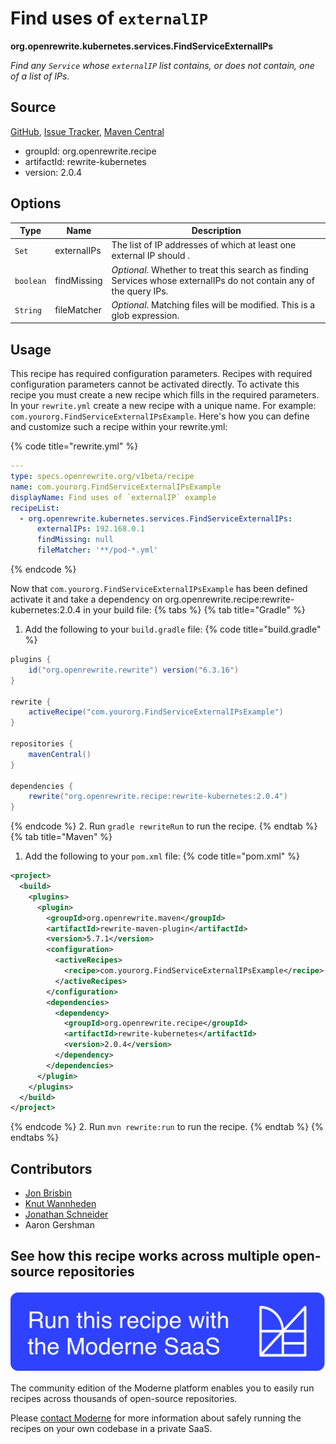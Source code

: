 # Find uses of `externalIP`

**org.openrewrite.kubernetes.services.FindServiceExternalIPs**

_Find any `Service` whose `externalIP` list contains, or does not contain, one of a list of IPs._

## Source

[GitHub](https://github.com/openrewrite/rewrite-kubernetes/blob/main/src/main/java/org/openrewrite/kubernetes/services/FindServiceExternalIPs.java), [Issue Tracker](https://github.com/openrewrite/rewrite-kubernetes/issues), [Maven Central](https://central.sonatype.com/artifact/org.openrewrite.recipe/rewrite-kubernetes/2.0.4/jar)

* groupId: org.openrewrite.recipe
* artifactId: rewrite-kubernetes
* version: 2.0.4

## Options

| Type | Name | Description |
| -- | -- | -- |
| `Set` | externalIPs | The list of IP addresses of which at least one external IP should . |
| `boolean` | findMissing | *Optional*. Whether to treat this search as finding Services whose externalIPs do not contain any of the query IPs. |
| `String` | fileMatcher | *Optional*. Matching files will be modified. This is a glob expression. |


## Usage

This recipe has required configuration parameters. Recipes with required configuration parameters cannot be activated directly. To activate this recipe you must create a new recipe which fills in the required parameters. In your `rewrite.yml` create a new recipe with a unique name. For example: `com.yourorg.FindServiceExternalIPsExample`.
Here's how you can define and customize such a recipe within your rewrite.yml:

{% code title="rewrite.yml" %}
```yaml
---
type: specs.openrewrite.org/v1beta/recipe
name: com.yourorg.FindServiceExternalIPsExample
displayName: Find uses of `externalIP` example
recipeList:
  - org.openrewrite.kubernetes.services.FindServiceExternalIPs:
      externalIPs: 192.168.0.1
      findMissing: null
      fileMatcher: '**/pod-*.yml'
```
{% endcode %}

Now that `com.yourorg.FindServiceExternalIPsExample` has been defined activate it and take a dependency on org.openrewrite.recipe:rewrite-kubernetes:2.0.4 in your build file:
{% tabs %}
{% tab title="Gradle" %}
1. Add the following to your `build.gradle` file:
{% code title="build.gradle" %}
```groovy
plugins {
    id("org.openrewrite.rewrite") version("6.3.16")
}

rewrite {
    activeRecipe("com.yourorg.FindServiceExternalIPsExample")
}

repositories {
    mavenCentral()
}

dependencies {
    rewrite("org.openrewrite.recipe:rewrite-kubernetes:2.0.4")
}
```
{% endcode %}
2. Run `gradle rewriteRun` to run the recipe.
{% endtab %}
{% tab title="Maven" %}
1. Add the following to your `pom.xml` file:
{% code title="pom.xml" %}
```xml
<project>
  <build>
    <plugins>
      <plugin>
        <groupId>org.openrewrite.maven</groupId>
        <artifactId>rewrite-maven-plugin</artifactId>
        <version>5.7.1</version>
        <configuration>
          <activeRecipes>
            <recipe>com.yourorg.FindServiceExternalIPsExample</recipe>
          </activeRecipes>
        </configuration>
        <dependencies>
          <dependency>
            <groupId>org.openrewrite.recipe</groupId>
            <artifactId>rewrite-kubernetes</artifactId>
            <version>2.0.4</version>
          </dependency>
        </dependencies>
      </plugin>
    </plugins>
  </build>
</project>
```
{% endcode %}
2. Run `mvn rewrite:run` to run the recipe.
{% endtab %}
{% endtabs %}

## Contributors
* [Jon Brisbin](mailto:jon@jbrisbin.com)
* [Knut Wannheden](mailto:knut.wannheden@gmail.com)
* [Jonathan Schneider](mailto:jkschneider@gmail.com)
* Aaron Gershman


## See how this recipe works across multiple open-source repositories

[![Moderne Link Image](/.gitbook/assets/ModerneRecipeButton.png)](https://app.moderne.io/recipes/org.openrewrite.kubernetes.services.FindServiceExternalIPs)

The community edition of the Moderne platform enables you to easily run recipes across thousands of open-source repositories.

Please [contact Moderne](https://moderne.io/product) for more information about safely running the recipes on your own codebase in a private SaaS.

